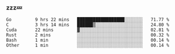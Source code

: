 ### zzz💤

<!--
**ArberSephirotheca/ArberSephirotheca** is a ✨ _special_ ✨ repository because its `README.md` (this file) appears on your GitHub profile.

Here are some ideas to get you started:

- 🌱 I’m currently learning Rust, Distributed System, and Database.
- 😄 Pronouns: He/Him
-->

<!--START_SECTION:waka-->

```text
Go         9 hrs 22 mins   ██████████████████░░░░░░░   71.77 %
C          3 hrs 14 mins   ██████▒░░░░░░░░░░░░░░░░░░   24.80 %
Cuda       22 mins         ▓░░░░░░░░░░░░░░░░░░░░░░░░   02.81 %
Rust       2 mins          ░░░░░░░░░░░░░░░░░░░░░░░░░   00.32 %
Bash       1 min           ░░░░░░░░░░░░░░░░░░░░░░░░░   00.14 %
Other      1 min           ░░░░░░░░░░░░░░░░░░░░░░░░░   00.14 %
```

<!--END_SECTION:waka-->
